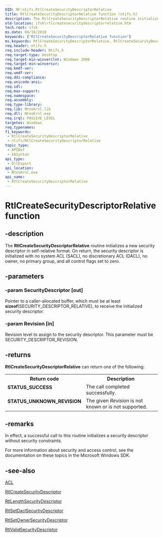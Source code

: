 ```yaml
---
UID: NF:ntifs.RtlCreateSecurityDescriptorRelative
title: RtlCreateSecurityDescriptorRelative function (ntifs.h)
description: The RtlCreateSecurityDescriptorRelative routine initializes a new security descriptor in self-relative format.
old-location: ifsk\rtlcreatesecuritydescriptorrelative.htm
tech.root: ifsk
ms.date: 04/16/2018
keywords: ["RtlCreateSecurityDescriptorRelative function"]
ms.keywords: RtlCreateSecurityDescriptorRelative, RtlCreateSecurityDescriptorRelative routine [Installable File System Drivers], ifsk.rtlcreatesecuritydescriptorrelative, ntifs/RtlCreateSecurityDescriptorRelative, rtlref_3130b278-4976-4371-952f-ab6fddeda7a9.xml
req.header: ntifs.h
req.include-header: Ntifs.h
req.target-type: Desktop
req.target-min-winverclnt: Windows 2000
req.target-min-winversvr: 
req.kmdf-ver: 
req.umdf-ver: 
req.ddi-compliance: 
req.unicode-ansi: 
req.idl: 
req.max-support: 
req.namespace: 
req.assembly: 
req.type-library: 
req.lib: NtosKrnl.lib
req.dll: NtosKrnl.exe
req.irql: PASSIVE_LEVEL
targetos: Windows
req.typenames: 
f1_keywords:
 - RtlCreateSecurityDescriptorRelative
 - ntifs/RtlCreateSecurityDescriptorRelative
topic_type:
 - APIRef
 - kbSyntax
api_type:
 - DllExport
api_location:
 - NtosKrnl.exe
api_name:
 - RtlCreateSecurityDescriptorRelative
---
```


# RtlCreateSecurityDescriptorRelative function


## -description

The <b>RtlCreateSecurityDescriptorRelative</b> routine initializes a new security descriptor in self-relative format. On return, the security descriptor is initialized with no system ACL (SACL), no discretionary ACL (DACL), no owner, no primary group, and all control flags set to zero.

## -parameters

### -param SecurityDescriptor [out]


Pointer to a caller-allocated buffer, which must be at least <b>sizeof</b>(SECURITY_DESCRIPTOR_RELATIVE), to receive the initialized security descriptor.

### -param Revision [in]


Revision level to assign to the security descriptor. This parameter must be SECURITY_DESCRIPTOR_REVISION.

## -returns

<b>RtlCreateSecurityDescriptorRelative</b> can return one of the following:

<table>
<tr>
<th>Return code</th>
<th>Description</th>
</tr>
<tr>
<td width="40%">
<dl>
<dt><b>STATUS_SUCCESS</b></dt>
</dl>
</td>
<td width="60%">
The call completed successfully.

</td>
</tr>
<tr>
<td width="40%">
<dl>
<dt><b>STATUS_UNKNOWN_REVISION</b></dt>
</dl>
</td>
<td width="60%">
The given <i>Revision</i> is not known or is not supported.

</td>
</tr>
</table>

## -remarks

In effect, a successful call to this routine initializes a security descriptor without security constraints.

For more information about security and access control, see the documentation on these topics in the Microsoft Windows SDK.

## -see-also

<a href="/windows-hardware/drivers/ddi/wdm/ns-wdm-_acl">ACL</a>



<a href="/windows-hardware/drivers/ddi/wdm/nf-wdm-rtlcreatesecuritydescriptor">RtlCreateSecurityDescriptor</a>



<a href="/windows-hardware/drivers/ddi/wdm/nf-wdm-rtllengthsecuritydescriptor">RtlLengthSecurityDescriptor</a>



<a href="/windows-hardware/drivers/ddi/wdm/nf-wdm-rtlsetdaclsecuritydescriptor">RtlSetDaclSecurityDescriptor</a>



<a href="/windows-hardware/drivers/ddi/ntifs/nf-ntifs-rtlsetownersecuritydescriptor">RtlSetOwnerSecurityDescriptor</a>



<a href="/windows-hardware/drivers/ddi/wdm/nf-wdm-rtlvalidsecuritydescriptor">RtlValidSecurityDescriptor</a>
